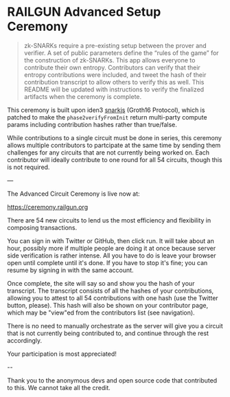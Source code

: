# RAILGUN Advanced Setup Ceremony

> zk-SNARKs require a pre-existing setup between the prover and verifier. A set of public parameters define the “rules of the game” for the construction of zk-SNARKs. This app allows everyone to contribute their own entropy. Contributors can verify that their entropy contributions were included, and tweet the hash of their contribution transcript to allow others to verify this as well. This README will be updated with instructions to verify the finalized artifacts when the ceremony is complete.

This ceremony is built upon iden3 [snarkjs](https://github.com/iden3/snarkjs) (Groth16 Protocol), which is patched to make the `phase2verifyFromInit` return multi-party compute params including contribution hashes rather than true/false.

While contributions to a single circuit must be done in series, this ceremony allows multiple contributors to partcipate at the same time by sending them challenges for any circuits that are not currently being worked on. Each contributor will ideally contribute to one round for all 54 circuits, though this is not required.

––

The Advanced Circuit Ceremony is live now at:

https://ceremony.railgun.org

There are 54 new circuits to lend us the most efficiency and flexibility in composing transactions.

You can sign in with Twitter or GitHub, then click run. It will take about an hour, possibly more if multiple people are doing it at once because server side verification is rather intense. All you have to do is leave your browser open until complete until it's done. If you have to stop it's fine; you can resume by signing in with the same account.

Once complete, the site will say so and show you the hash of your transcript. The transcript consists of all the hashes of your contributions, allowing you to attest to all 54 contributions with one hash (use the Twitter button, please). This hash will also be shown on your contributor page, which may be "view"ed from the contributors list (see navigation).

There is no need to manually orchestrate as the server will give you a circuit that is not currently being contributed to, and continue through the rest accordingly.

Your participation is most appreciated!

--

Thank you to the anonymous devs and open source code that contributed to this. We cannot take all the credit.
